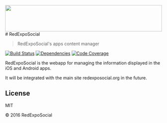 <img src="https://res.fucesa.com/static/img/icons/res.svg" width="100%" height="85">
# RedExpoSocial

> RedExpoSocial's apps content manager

[![Build Status](https://travis-ci.org/redexposocial/redexposocial.svg?branch=master)](https://travis-ci.org/redexposocial/redexposocial)
[![Dependencies](https://david-dm.org/redexposocial/redexposocial.svg)](https://david-dm.org/redexposocial/redexposocial)
[![Code Coverage](https://lima.codeclimate.com/github/redexposocial/redexposocial.svg)](https://lima.codeclimate.com/github/redexposocial/redexposocial)

RedExpoSocial is the webapp for managing the information displayed in the iOS and Android apps.

It will be integrated with the main site redexposocial.org in the future.

## License
MIT

&copy; 2016 RedExpoSocial
